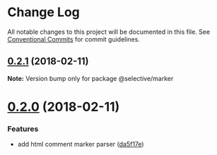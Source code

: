 # Change Log

All notable changes to this project will be documented in this file.
See [Conventional Commits](https://conventionalcommits.org) for commit guidelines.

<a name="0.2.1"></a>

## [0.2.1](https://github.com/ChristianMurphy/selective/compare/v0.2.0...v0.2.1) (2018-02-11)

**Note:** Version bump only for package @selective/marker

<a name="0.2.0"></a>

# [0.2.0](https://github.com/ChristianMurphy/selective/compare/v0.1.2...v0.2.0) (2018-02-11)

### Features

- add html comment marker parser ([da5f17e](https://github.com/ChristianMurphy/selective/commit/da5f17e))
